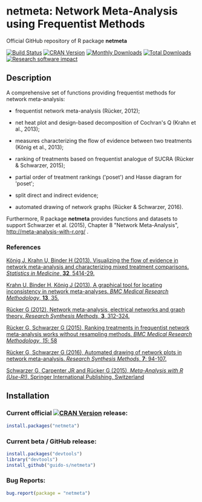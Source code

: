# netmeta: Network Meta-Analysis using Frequentist Methods
Official GitHub repository of R package **netmeta**

[![Build Status](https://travis-ci.org/guido-s/netmeta.svg?branch=master)](https://travis-ci.org/guido-s/netmeta)
[![CRAN Version](http://www.r-pkg.org/badges/version/netmeta)](https://cran.r-project.org/package=netmeta)
[![Monthly Downloads](http://cranlogs.r-pkg.org/badges/netmeta)](http://cranlogs.r-pkg.org/badges/netmeta)
[![Total Downloads](http://cranlogs.r-pkg.org/badges/grand-total/netmeta)](http://cranlogs.r-pkg.org/badges/grand-total/netmeta)
[![Research software impact](http://depsy.org/api/package/cran/netmeta/badge.svg)](http://depsy.org/package/r/netmeta)


## Description

A comprehensive set of functions providing frequentist methods for
network meta-analysis:

  - frequentist network meta-analysis (Rücker, 2012);

  - net heat plot and design-based decomposition of Cochran's Q (Krahn
    et al., 2013);

  - measures characterizing the flow of evidence between two
    treatments (König et al., 2013);

  - ranking of treatments based on frequentist analogue of SUCRA
    (Rücker & Schwarzer, 2015);

  - partial order of treatment rankings ('poset') and Hasse diagram for 'poset';

  - split direct and indirect evidence;

  - automated drawing of network graphs (Rücker & Schwarzer, 2016).

Furthermore, R package **netmeta** provides functions and datasets to
support Schwarzer et al. (2015), Chapter 8 "Network Meta-Analysis",
http://meta-analysis-with-r.org/ .

### References

[König J, Krahn U, Binder H (2013). Visualizing the flow of evidence in network meta-analysis and characterizing mixed treatment comparisons. *Statistics in Medicine*, **32**, 5414-29.](https://scholar.google.de/scholar?q=König+Krahn+Binder+2013+Visualizing+the+flow+of+evidence+in+network+meta-analysis+and+characterizing+mixed+treatment+comparisons)

[Krahn U, Binder H, König J (2013), A graphical tool for locating inconsistency in network meta-analyses. *BMC Medical Research Methodology*, **13**, 35.](https://scholar.google.de/scholar?q=Krahn+Binder+König+2013+A+graphical+tool+for+locating+inconsistency+in+network+meta-analyses)

[Rücker G (2012), Network meta-analysis, electrical networks and graph theory. *Research Synthesis Methods*, **3**, 312-324.](https://scholar.google.de/scholar?q=Rücker+2012+Network+meta-analysis+electrical+networks+and+graph+theory)

[Rücker G, Schwarzer G (2015), Ranking treatments in frequentist network meta-analysis works without resampling methods. *BMC Medical Research Methodology*, *15*: 58](https://scholar.google.de/scholar?q=Rücker+Schwarzer+2015+Ranking+treatments+in+frequentist+network+meta-analysis+works+without+resampling+methods)

[Rücker G, Schwarzer G (2016), Automated drawing of network plots in network meta-analysis. *Research Synthesis Methods*, **7**: 94-107.](https://scholar.google.de/scholar?q=Rücker+Schwarzer+2016+Automated+drawing+of+network+plots+in+network+meta-analysis)

[Schwarzer G, Carpenter JR and Rücker G (2015), *Meta-Analysis with R (Use-R!)*. Springer International Publishing, Switzerland](http://www.springer.com/gp/book/9783319214153)



## Installation

### Current official [![CRAN Version](http://www.r-pkg.org/badges/version/netmeta)](https://cran.r-project.org/package=netmeta) release:
```r
install.packages("netmeta")
```

### Current beta / GitHub release:
```r
install.packages("devtools")
library("devtools")
install_github("guido-s/netmeta")
```

### Bug Reports:

```r
bug.report(package = "netmeta")
```
